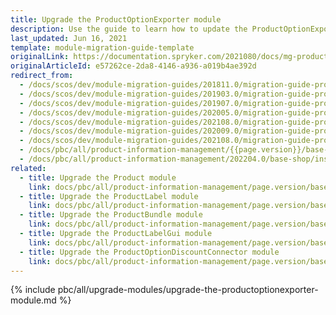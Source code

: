 ```yaml
---
title: Upgrade the ProductOptionExporter module
description: Use the guide to learn how to update the ProductOptionExporter module to a newer version.
last_updated: Jun 16, 2021
template: module-migration-guide-template
originalLink: https://documentation.spryker.com/2021080/docs/mg-product-option-exporter
originalArticleId: e57262ce-2da8-4146-a936-a019b4ae392d
redirect_from:
  - /docs/scos/dev/module-migration-guides/201811.0/migration-guide-productoptionexporter.html
  - /docs/scos/dev/module-migration-guides/201903.0/migration-guide-productoptionexporter.html
  - /docs/scos/dev/module-migration-guides/201907.0/migration-guide-productoptionexporter.html
  - /docs/scos/dev/module-migration-guides/202005.0/migration-guide-productoptionexporter.html
  - /docs/scos/dev/module-migration-guides/202108.0/migration-guide-productoptionexporter.html
  - /docs/scos/dev/module-migration-guides/202009.0/migration-guide-productoptionexporter.html
  - /docs/scos/dev/module-migration-guides/202108.0/migration-guide-productoptionexporter.html
  - /docs/pbc/all/product-information-management/{{page.version}}/base-shop/install-and-upgrade/upgrade-modules/upgrade-the-productoption-moduleexporter.html
  - /docs/pbc/all/product-information-management/202204.0/base-shop/install-and-upgrade/upgrade-modules/upgrade-the-productoptionexporter-module.html
related:
  - title: Upgrade the Product module
    link: docs/pbc/all/product-information-management/page.version/base-shop/install-and-upgrade/upgrade-modules/upgrade-the-product-module.html
  - title: Upgrade the ProductLabel module
    link: docs/pbc/all/product-information-management/page.version/base-shop/install-and-upgrade/upgrade-modules/upgrade-the-productlabel-module.html
  - title: Upgrade the ProductBundle module
    link: docs/pbc/all/product-information-management/page.version/base-shop/install-and-upgrade/upgrade-modules/upgrade-the-productbundle-module.html
  - title: Upgrade the ProductLabelGui module
    link: docs/pbc/all/product-information-management/page.version/base-shop/install-and-upgrade/upgrade-modules/upgrade-the-productlabelgui-module.html
  - title: Upgrade the ProductOptionDiscountConnector module
    link: docs/pbc/all/product-information-management/page.version/base-shop/install-and-upgrade/upgrade-modules/upgrade-the-productoptiondiscountconnector-module.html
---
```


{% include pbc/all/upgrade-modules/upgrade-the-productoptionexporter-module.md %} <!-- To edit, see /_includes/pbc/all/upgrade-modules/upgrade-the-productoptionexporter-module.md -->
